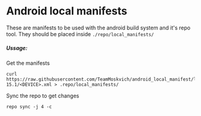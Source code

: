 # Android local manifests
These are manifests to be used with the android build system and it's repo tool.
They should be placed inside `./repo/local_manifests/`

##### Ussage:
Get the manifests
```
curl 
https://raw.githubusercontent.com/TeamMoskvich/android_local_manifest/lineage-15.1/<DEVICE>.xml > .repo/local_manifests/
```
Sync the repo to get changes
```
repo sync -j 4 -c
```

